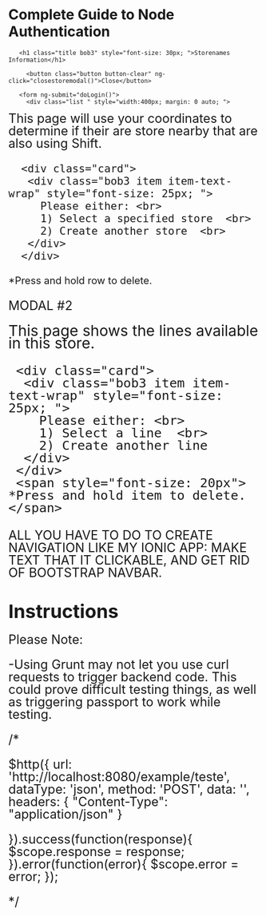 # Complete Guide to Node Authentication


       <h1 class="title bob3" style="font-size: 30px; ">Storenames Information</h1>

         <button class="button button-clear" ng-click="closestoremodal()">Close</button>

       <form ng-submit="doLogin()">
         <div class="list " style="width:400px; margin: 0 auto; ">


   <div class="card" >
    <div class="  bob3 item item-text-wrap" style="line-height: 100%;  font-size: 25px; ">
      This page will use your coordinates to determine if their are store nearby that
      are also using Shift. <br>

      <div class="card">
       <div class="bob3 item item-text-wrap" style="font-size: 25px; ">
         Please either: <br>
         1) Select a specified store  <br>
         2) Create another store  <br>
       </div>
      </div>


   <span style="font-size: 20px">   *Press and hold row to delete. </span>



   MODAL #2

   <div class="bob3 item item-text-wrap" style="font-size: 30px; ">
     This page shows the lines available in this store.

     <div class="card">
      <div class="bob3 item item-text-wrap" style="font-size: 25px; ">
        Please either: <br>
        1) Select a line  <br>
        2) Create another line
      </div>
     </div>
     <span style="font-size: 20px">   *Press and hold item to delete. </span>
   </div>



ALL YOU HAVE TO DO TO CREATE NAVIGATION LIKE MY IONIC APP:
MAKE TEXT THAT IT CLICKABLE, AND GET RID OF BOOTSTRAP NAVBAR.

## Instructions

Please Note:

-Using Grunt may not let you use curl requests to trigger backend
code. This could prove difficult testing things, as well as triggering
passport to work while testing.

/*

$http({
    url: 'http://localhost:8080/example/teste',
    dataType: 'json',
    method: 'POST',
    data: '',
    headers: {
        "Content-Type": "application/json"
    }

}).success(function(response){
    $scope.response = response;
}).error(function(error){
    $scope.error = error;
});


*/
